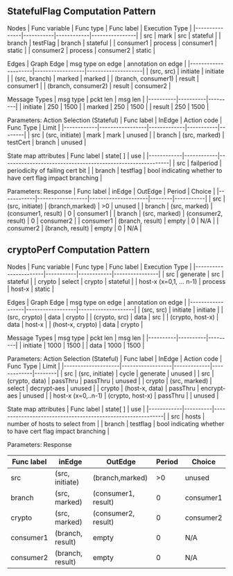 
## StatefulFlag Computation Pattern

Nodes
| Func variable | Func type | Func label | Execution Type |
|---------------|-----------|------------|----------------|
| src           | mark      | src        | stateful       |
| branch        | testFlag  | branch     | stateful       |
| consumer1     | process   | consumer1  | static         |
| consumer2     | process   | consumer2  | static         |

Edges
| Graph Edge          | msg type on edge | annotation on edge |
|---------------------|------------------|--------------------|
| (src, src)          | initiate         | initiate           |
| (src, branch)       | marked           | marked             |
| (branch, consumer1) | result           | consumer1          |
| (branch, consumer2) | result           | consumer2          |

Message Types
| msg type | pckt len | msg len |
|----------|----------|---------|
| initiate | 250      | 1500    |
| marked   | 250      | 1500    |
| result   | 250      | 1500    |

Parameters: Action Selection (Stateful)
| Func label | InEdge          | Action code | Func Type | Limit  |
|------------|-----------------|-------------|-----------|--------|
| src        | (src, initiate) | mark        | mark      | unused |
| branch     | (src, marked)   | testCert    | branch    | unused |

State map attributes
| Func label | state[ ]   | use                                                        |
|------------|------------|------------------------------------------------------------|
| src        | failperiod | periodicity of failing cert bit                            |
| branch     | testflag   | bool indicating whether to have cert flag impact branching |

Parameters: Response
| Func label | inEdge           | OutEdge             | Period | Choice    |
|------------|------------------|---------------------|--------|-----------|
| src        | (src, initiate)  | (branch,marked)     | >0     | unused    |
| branch     | (src, marked)    | (consumer1, result) | 0      | consumer1 |
| branch     | (src, marked)    | (consumer2, result) | 0      | consumer2 |
| consumer1  | (branch, result) | empty               | 0      | N/A       |
| consumer2  | (branch, result) | empty               | 0      | N/A       |

## cryptoPerf Computation Pattern

Nodes
| Func variable         | Func type | Func label | Execution Type |
|-----------------------|-----------|------------|----------------|
| src                   | generate  | src        | stateful       |
| crypto                | select    | crypto     | stateful       |
| host-x (x=0,1, … n-1) | process   | host-x     | static         |

Edges
| Graph Edge       | msg type on edge | annotation on edge |
|------------------|------------------|--------------------|
| (src, src)       | initiate         | initiate           |
| (src, crypto)    | data             | crypto             |
| (crypto, src)    | data             | src                |
| (crypto, host-x) | data             | host-x             |
| (host-x, crypto) | data             | crypto             |

Message Types
| msg type | pckt len | msg len |
|----------|----------|---------|
| initiate | 1000     | 1500    |
| data     | 1000     | 1500    |

Parameters: Action Selection (Stateful)
| Func label         | InEdge           | Action code | Func Type   | Limit  |
|--------------------|------------------|-------------|-------------|--------|
| src                | (src, initiate)  | cycle       | generate    | unused |
| src                | (crypto, data)   | passThru    | passThru    | unused |
| crypto             | (src, marked)    | select      | decrypt-aes | unused |
| crypto             | (host-x, data)   | passThru    | encrypt-aes | unused |
| host-x (x=0,..n-1) | (crypto, host-x) | passThru    |             | unused |

State map attributes
| Func label | state[ ] | use                                                        |
|------------|----------|------------------------------------------------------------|
| src        | hosts    | number of hosts to select from                             |
| branch     | testflag | bool indicating whether to have cert flag impact branching |

Parameters: Response

| Func label | inEdge           | OutEdge             | Period | Choice    |
|------------|------------------|---------------------|--------|-----------|
| src        | (src, initiate)  | (branch,marked)     | >0     | unused    |
| branch     | (src, marked)    | (consumer1, result) | 0      | consumer1 |
| crypto     | (src, marked)    | (consumer2, result) | 0      | consumer2 |
| consumer1  | (branch, result) | empty               | 0      | N/A       |
| consumer2  | (branch, result) | empty               | 0      | N/A       |

